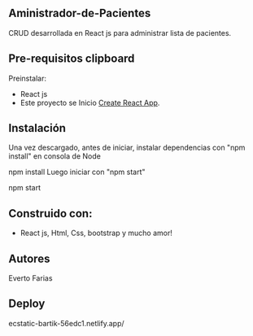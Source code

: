 ## Aministrador-de-Pacientes

CRUD  desarrollada en React js para administrar lista de pacientes.

## Pre-requisitos clipboard
Preinstalar:

- React js
- Este proyecto se Inicio [Create React App](https://github.com/facebook/create-react-app).

## Instalación
Una vez descargado, antes de iniciar, instalar dependencias con "npm install" en consola de Node

npm install
Luego iniciar con "npm start"

npm start

## Construido con:
- React js, Html, Css, bootstrap y mucho amor!

## Autores
Everto Farias

## Deploy
ecstatic-bartik-56edc1.netlify.app/

